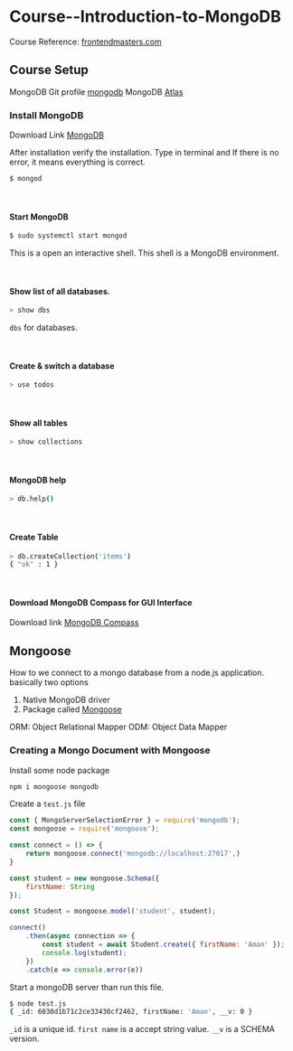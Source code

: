 # Course--Introduction-to-MongoDB

Course Reference: [frontendmasters.com](https://frontendmasters.com/courses/mongodb/)

## Course Setup
MongoDB Git profile [mongodb](https://github.com/mongodb/mongo)
MongoDB [Atlas](https://www.mongodb.com/cloud/atlas)


### Install MongoDB

Download Link [MongoDB](https://docs.mongodb.com/manual/administration/install-community/)

After installation verify the installation.
Type in terminal and If there is no error, it means everything is correct.
```bash
$ mongod
```

<br />

#### Start MongoDB
```bash
$ sudo systemctl start mongod
```
This is a open an interactive shell. This shell is a MongoDB environment.


<br />

#### Show list of all databases.
```bash
> show dbs
```

`dbs` for databases.

<br />

#### Create & switch a database
```bash
> use todos
```

<br />

#### Show all tables
```bash
> show collections
```

<br />

#### MongoDB help
```bash
> db.help()
```

<br />

#### Create Table
```bash
> db.createCollection('items')
{ "ok" : 1 }
```

<br />

#### Download MongoDB Compass for GUI Interface
Download link [MongoDB Compass](https://www.mongodb.com/try/download/compass)


## Mongoose
How to we connect to a mongo database from a node.js application.
basically two options
1. Native MongoDB driver
2. Package called [Mongoose](https://mongoosejs.com/)

ORM: Object Relational Mapper
ODM: Object Data Mapper

### Creating a Mongo Document with Mongoose

Install some node package
```bash
npm i mongoose mongodb
```

Create a `test.js` file

```js
const { MongoServerSelectionError } = require('mongodb');
const mongoose = require('mongoose');

const connect = () => {
    return mongoose.connect('mongodb://localhost:27017',)
}

const student = new mongoose.Schema({
    firstName: String
});

const Student = mongoose.model('student', student);

connect()
    .then(async connection => {
        const student = await Student.create({ firstName: 'Aman' });
        console.log(student);
    })
    .catch(e => console.error(e))
```

Start a mongoDB server than run this file.
```bash
$ node test.js
{ _id: 6030d1b71c2ce33430cf2462, firstName: 'Aman', __v: 0 }
```

`_id` is a unique id.
`first name` is a accept string value.
`__v` is a SCHEMA version.